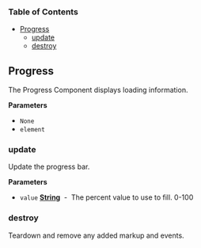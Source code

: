<!-- Generated by documentation.js. Update this documentation by updating the source code. -->

### Table of Contents

-   [Progress](#progress)
    -   [update](#update)
    -   [destroy](#destroy)

## Progress

The Progress Component displays loading information.

**Parameters**

-   `None`  
-   `element`  

### update

Update the progress bar.

**Parameters**

-   `value` **[String](https://developer.mozilla.org/en-US/docs/Web/JavaScript/Reference/Global_Objects/String)**  -  The percent value to use to fill. 0-100

### destroy

Teardown and remove any added markup and events.
